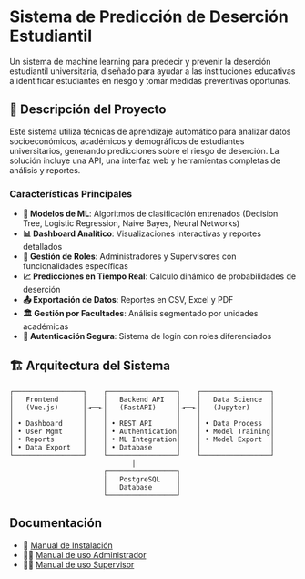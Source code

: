 # Sistema de Predicción de Deserción Estudiantil

Un sistema de machine learning para predecir y prevenir la deserción estudiantil universitaria, diseñado para ayudar a las instituciones educativas a identificar estudiantes en riesgo y tomar medidas preventivas oportunas.

## 🎯 Descripción del Proyecto

Este sistema utiliza técnicas de aprendizaje automático para analizar datos socioeconómicos, académicos y demográficos de estudiantes universitarios, generando predicciones sobre el riesgo de deserción. La solución incluye una API, una interfaz web y herramientas completas de análisis y reportes.

### Características Principales

- **🤖 Modelos de ML**: Algoritmos de clasificación entrenados (Decision Tree, Logistic Regression, Naive Bayes, Neural Networks)
- **📊 Dashboard Analítico**: Visualizaciones interactivas y reportes detallados
- **👥 Gestión de Roles**: Administradores y Supervisores con funcionalidades específicas
- **📈 Predicciones en Tiempo Real**: Cálculo dinámico de probabilidades de deserción
- **📤 Exportación de Datos**: Reportes en CSV, Excel y PDF
- **🏛️ Gestión por Facultades**: Análisis segmentado por unidades académicas
- **🔐 Autenticación Segura**: Sistema de login con roles diferenciados

## 🏗️ Arquitectura del Sistema

```
┌─────────────────┐    ┌─────────────────┐    ┌─────────────────┐
│   Frontend      │    │   Backend API   │    │   Data Science  │
│   (Vue.js)      │◄──►│   (FastAPI)     │◄──►│   (Jupyter)     │
│                 │    │                 │    │                 │
│ • Dashboard     │    │ • REST API      │    │ • Data Process  │
│ • User Mgmt     │    │ • Authentication│    │ • Model Training│
│ • Reports       │    │ • ML Integration│    │ • Model Export  │
│ • Data Export   │    │ • Database      │    │                 │
└─────────────────┘    └─────────────────┘    └─────────────────┘
                              │
                       ┌─────────────────┐
                       │   PostgreSQL    │
                       │   Database      │
                       └─────────────────┘
```

## Documentación
- 📖 [Manual de Instalación](MANUAL-INSTALACION.md)
- 👨‍💼 [Manual de uso Administrador](MANUAL-USO.md)
- 👨‍🏫 [Manual de uso Supervisor](MANUAL-USO-SUPERVISOR.md)
